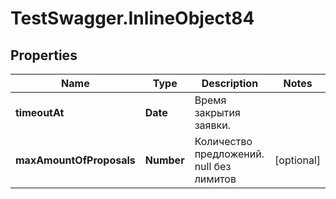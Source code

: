 # TestSwagger.InlineObject84

## Properties

Name | Type | Description | Notes
------------ | ------------- | ------------- | -------------
**timeoutAt** | **Date** | Время закрытия заявки. | 
**maxAmountOfProposals** | **Number** | Количество предложений. null без лимитов | [optional] 


